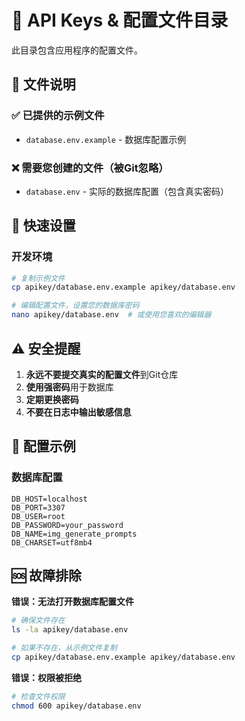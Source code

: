 # 🔑 API Keys & 配置文件目录

此目录包含应用程序的配置文件。

## 📁 文件说明

### ✅ 已提供的示例文件
- `database.env.example` - 数据库配置示例

### ❌ 需要您创建的文件（被Git忽略）
- `database.env` - 实际的数据库配置（包含真实密码）

## 🚀 快速设置

### 开发环境
```bash
# 复制示例文件
cp apikey/database.env.example apikey/database.env

# 编辑配置文件，设置您的数据库密码
nano apikey/database.env  # 或使用您喜欢的编辑器
```

## ⚠️ 安全提醒

1. **永远不要提交真实的配置文件**到Git仓库
2. **使用强密码**用于数据库
3. **定期更换密码**
4. **不要在日志中输出敏感信息**

## 🔧 配置示例

### 数据库配置
```env
DB_HOST=localhost
DB_PORT=3307
DB_USER=root
DB_PASSWORD=your_password
DB_NAME=img_generate_prompts
DB_CHARSET=utf8mb4
```

## 🆘 故障排除

**错误：无法打开数据库配置文件**
```bash
# 确保文件存在
ls -la apikey/database.env

# 如果不存在，从示例文件复制
cp apikey/database.env.example apikey/database.env
```

**错误：权限被拒绝**
```bash
# 检查文件权限
chmod 600 apikey/database.env
```
